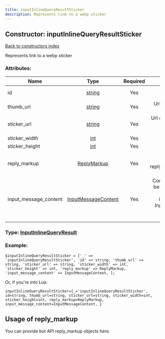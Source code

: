 ```yaml
---
title: inputInlineQueryResultSticker
description: Represents link to a webp sticker
---
```

## Constructor: inputInlineQueryResultSticker  
[Back to constructors index](index.md)



Represents link to a webp sticker

### Attributes:

| Name     |    Type       | Required | Description |
|----------|:-------------:|:--------:|------------:|
|id|[string](../types/string.md) | Yes|Unique identifier of this result|
|thumb\_url|[string](../types/string.md) | Yes|Url of the sticker thumb, if exists|
|sticker\_url|[string](../types/string.md) | Yes|Url of the webp sticker (file with a sticker must not exceed 5MB)|
|sticker\_width|[int](../types/int.md) | Yes|Width of the sticker|
|sticker\_height|[int](../types/int.md) | Yes|Height of the sticker|
|reply\_markup|[ReplyMarkup](../types/ReplyMarkup.md) | Yes|Message reply markup, should be of type replyMarkupInlineKeyboard or null|
|input\_message\_content|[InputMessageContent](../types/InputMessageContent.md) | Yes|Content of the message to be sent, should be of type inputMessageText or inputMessageSticker or InputMessageLocation or InputMessageVenue or InputMessageContact|



### Type: [InputInlineQueryResult](../types/InputInlineQueryResult.md)


### Example:

```
$inputInlineQueryResultSticker = ['_' => 'inputInlineQueryResultSticker', 'id' => string, 'thumb_url' => string, 'sticker_url' => string, 'sticker_width' => int, 'sticker_height' => int, 'reply_markup' => ReplyMarkup, 'input_message_content' => InputMessageContent, ];
```  

Or, if you're into Lua:  


```
inputInlineQueryResultSticker={_='inputInlineQueryResultSticker', id=string, thumb_url=string, sticker_url=string, sticker_width=int, sticker_height=int, reply_markup=ReplyMarkup, input_message_content=InputMessageContent, }

```



## Usage of reply_markup

You can provide bot API reply_markup objects here.  


